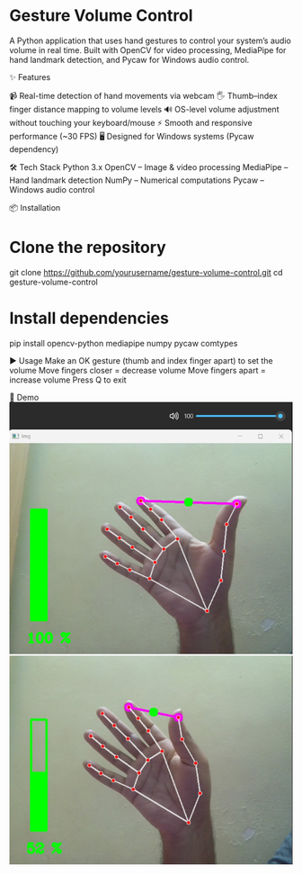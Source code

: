 # Gesture Volume Control

A Python application that uses hand gestures to control your system’s audio volume in real time.
Built with OpenCV for video processing, MediaPipe for hand landmark detection, and Pycaw for Windows audio control.

✨ Features

📹 Real-time detection of hand movements via webcam
🖐 Thumb–index finger distance mapping to volume levels
🔊 OS-level volume adjustment without touching your keyboard/mouse
⚡ Smooth and responsive performance (~30 FPS)
🖥 Designed for Windows systems (Pycaw dependency)

🛠 Tech Stack
Python 3.x
OpenCV – Image & video processing
MediaPipe – Hand landmark detection
NumPy – Numerical computations
Pycaw – Windows audio control

📦 Installation

# Clone the repository
git clone https://github.com/yourusername/gesture-volume-control.git
cd gesture-volume-control

# Install dependencies
pip install opencv-python mediapipe numpy pycaw comtypes

▶ Usage
Make an OK gesture (thumb and index finger apart) to set the volume
Move fingers closer = decrease volume
Move fingers apart = increase volume
Press Q to exit

📸 Demo
![image1](images/image1.jpg)
![image2](images/image2.jpg)
